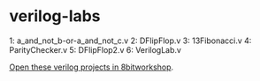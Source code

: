 verilog-labs
=====
1: a_and_not_b-or-a_and_not_c.v
2: DFlipFlop.v
3: 13Fibonacci.v
4: ParityChecker.v
5: DFlipFlop2.v
6: VerilogLab.v

[Open these verilog projects in 8bitworkshop](http://8bitworkshop.com/redir.html?platform=verilog&githubURL=https%3A%2F%2Fgithub.com%2Fohlookitsaaron%2Fverilog-labs&file=DFlipFlop.v).

